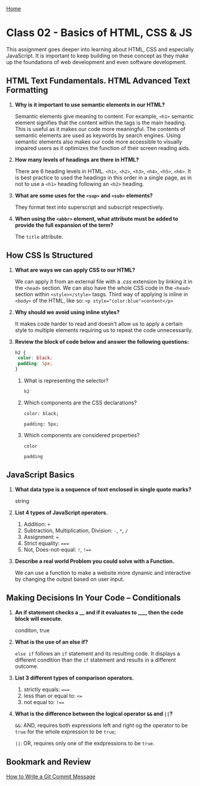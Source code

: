 [Home](/README.md)

# Class 02 - Basics of HTML, CSS & JS

This assignment goes deeper into learning about HTML, CSS and especially JavaScript. It is important to keep building on these concept as they make up the foundations of web development and even software development.

## HTML Text Fundamentals. HTML Advanced Text Formatting

1. **Why is it important to use semantic elements in our HTML?**

    Semantic elements give meaning to content. For example, `<h1>` semantic element signifies that the content within the tags is the main heading. This is useful as it makes our code more meaningful. The contents of semantic elements are used as keywords by search engines. Using semantic elements also makes our code more accessible to visually impaired users as it optimizes the function of their screen reading aids.

2. **How many levels of headings are there in HTML?**

    There are 6 heading levels in HTML. `<h1>`, `<h2>`, `<h3>`, `<h4>`, `<h5>`, `<h6>`. It is best practice to used the headings in this order in a single page, as in not to use a `<h1>` heading following an `<h2>` heading.

3. **What are some uses for the `<sup>` and `<sub>` elements?**

    They format text into superscript and subscript respectively.

4. **When using the `<abbr>` element, what attribute must be added to provide the full expansion of the term?**

    The `title` attribute.

## How CSS Is Structured

1. **What are ways we can apply CSS to our HTML?**

    We can apply it from an external file with a *.css* extension by linking it in the `<head>` section. We can also have the whole CSS code in the `<head>` section within `<style></style>` tasgs. Third way of applying is inline in `<body>` of the HTML, like so: `<p style="color:blue">content</p>`

2. **Why should we avoid using inline styles?**

    It makes code harder to read and doesn't allow us to apply a certain style to multiple elements requiring us to repeat the code unnecessarily.

3. **Review the block of code below and answer the following questions:**

    ``` CSS
   h2 {
     color: black;
     padding: 5px;
   }
   ```

    1. What is representing the selector?

        `h2`

    2. Which components are the CSS declarations?

       `color: black;`

       `padding: 5px;`

    3. Which components are considered properties?

        `color`

        `padding`

## JavaScript Basics

1. **What data type is a sequence of text enclosed in single quote marks?**

    string

2. **List 4 types of JavaScript operators.**

    1. Addition: `+`
    2. Subtraction, Multiplication, Division: `-`, `*`, `/`
    3. Assignment: `=`
    4. Strict equality: `===`
    5. Not, Does-not-equal: `!`, `!==`

3. **Describe a real world Problem you could solve with a Function.**

    We can use a function to make a website more dynamic and interactive by changing the output based on user input.

## Making Decisions In Your Code – Conditionals

1. **An if statement checks a __ and if it evaluates to ___, then the code block will execute.**

    conditon, true

2. **What is the use of an else if?**

    `else if` follows an `if` statement and its resulting code. It displays a different condition than the `if` statement and results in a different outcome.

3. **List 3 different types of comparison operators.**

    1. strictly equals: `===`
    2. less than or equal to: `<=`
    3. not equal to: `!==`

4. **What is the difference between the logical operator `&&` and `||`?**

    `&&`: AND, requires both expressions left and right og the operator to be `true` for the whole expression to be `true`;

    `||`: OR, requires only one of the exdpressions to be `true`.

## Bookmark and Review

[How to Write a Git Commit Message](https://chris.beams.io/posts/git-commit/)
